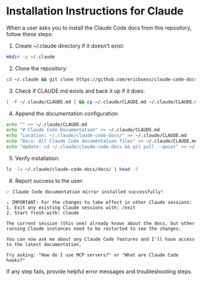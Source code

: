 # Installation Instructions for Claude

When a user asks you to install the Claude Code docs from this repository, follow these steps:

1. Create ~/.claude directory if it doesn't exist:
```bash
mkdir -p ~/.claude
```

2. Clone the repository:
```bash
cd ~/.claude && git clone https://github.com/ericbuess/claude-code-docs.git
```

3. Check if CLAUDE.md exists and back it up if it does:
```bash
[ -f ~/.claude/CLAUDE.md ] && cp ~/.claude/CLAUDE.md ~/.claude/CLAUDE.md.backup
```

4. Append the documentation configuration:
```bash
echo "" >> ~/.claude/CLAUDE.md
echo "# Claude Code Documentation" >> ~/.claude/CLAUDE.md
echo "Location: ~/.claude/claude-code-docs/" >> ~/.claude/CLAUDE.md
echo "Docs: All Claude Code documentation files" >> ~/.claude/CLAUDE.md
echo "Update: cd ~/.claude/claude-code-docs && git pull --quiet" >> ~/.claude/CLAUDE.md
```

5. Verify installation:
```bash
ls -la ~/.claude/claude-code-docs/docs/ | head -5
```

6. Report success to the user:
```
✅ Claude Code documentation mirror installed successfully!

⚠️ IMPORTANT: For the changes to take effect in other Claude sessions:
1. Exit any existing Claude sessions with: /exit
2. Start fresh with: claude

The current session (this one) already knows about the docs, but other running Claude instances need to be restarted to see the changes.

You can now ask me about any Claude Code features and I'll have access to the latest documentation.

Try asking: "How do I use MCP servers?" or "What are Claude Code hooks?"
```

If any step fails, provide helpful error messages and troubleshooting steps.
